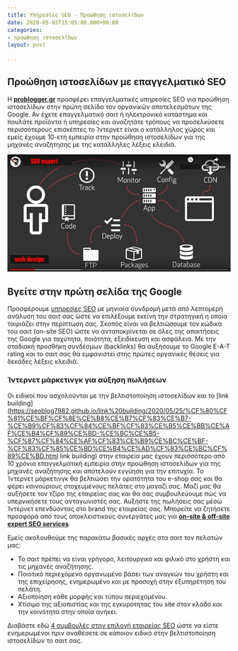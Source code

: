 ```yaml
---
title: Υπηρεσίες SEO - Προώθηση ιστοσελίδων
date: 2020-05-05T15:05:00.000+00:00
categories:
- προώθηση ιστοσελίδων
layout: post

---
```

## Προώθηση ιστοσελίδων με επαγγελματικό SEO

Η [**problogger.gr**](https://www.problogger.gr "problogger.gr") προσφέρει επαγγελματικές υπηρεσίες SEO για προώθηση ιστοσελίδων στην πρώτη σελίδα τον οργανικών αποτελεσμάτων της Google. Αν έχετε επαγγελματικό σαιτ ή ηλεκτρονικό κατάστημα και πουλάτε προϊόντα ή υπηρεσίες και αναζητάτε τρόπους να προσελκύσετε περισσότερους επισκέπτες το Ίντερνετ είναι ο κατάλληλος χώρος και εμείς έχουμε 10-ετή εμπειρία στην προώθηση ιστοσελίδων για της μηχανές αναζήτησης με της κατάλληλες λέξεις κλειδιά.

![](/uploads/proothisi-istoselidon.jpg)

## Βγείτε στην πρώτη σελίδα της Google

Προσφέρουμε [υπηρεσίες SEO](https://www.problogger.gr/proothisi-istoselidon/ "υπηρεσίες seo") με μηνιαία συνδρομή μετά από λεπτομερή ανάλυση του σαιτ σας ώστε να επιλέξουμε εκείνη την στρατηγική η οποία ταιριάζει στην περίπτωση σας. Σκοπός είναι να βελτιώσουμε τον κώδικα του σαιτ (on-site SEO) ώστε να ανταποκρίνεται σε όλες της απαιτήσεις της Google για ταχύτητα, ποιότητα, εξειδίκευση και ασφάλεια. Με την σταδιακή προσθήκη συνδέσμων (backlinks) θα αυξήσουμε το Google E-A-T rating και το σαιτ σας θα εμφανιστεί στης πρώτες οργανικές θέσεις για δεκάδες λέξεις κλειδιά.

### Ίντερνετ μάρκετινγκ για αύξηση πωλήσεων

Οι ειδικοί που ασχολούνται με την βελτιστοποίηση ιστοσελίδων και το [link building](https://seoblog7982.github.io/link%20building/2020/05/25/%CF%80%CF%81%CE%BF%CF%8E%CE%B8%CE%B7%CF%83%CE%B7-%CE%B9%CF%83%CF%84%CE%BF%CF%83%CE%B5%CE%BB%CE%AF%CE%B4%CF%89%CE%BD-%CE%BC%CE%B5-%CF%87%CF%84%CE%AF%CF%83%CE%B9%CE%BC%CE%BF-%CF%83%CF%85%CE%BD%CE%B4%CE%AD%CF%83%CE%BC%CF%89%CE%BD.html link building) στην εταιρεία μας έχουν περισσότερο από 10 χρόνια επαγγελματική εμπειρία στην προώθηση ιστοσελίδων για της μηχανές αναζήτησης και αποτελούν εγγύηση για την επιτυχία. Το Ίντερνετ μάρκετινγκ θα βελτιώσει την ορατότητα του e-shop σας και θα φέρει καινούριους στοχευμένους πελάτες στο μαγαζί σας. Μαζί μας θα αυξήσετε τον τζίρο της εταιρείας σας και θα σας συμβουλεύουμε πώς να υπερνικήσετε τους ανταγωνιστές σας. Αυξήστε της πωλήσεις σας μέσω Ίντερνετ επενδύοντας στο brand της εταιρείας σας. Μπορείτε να ζητήσετε προσφορά από τους αποκλειστικούς συνεργάτες μας για [**on-site & off-site expert SEO services**](https://blog7.org/seo-uslugi/seo-optimizacia-saitove/ "blog7.org")

Εμείς ακολουθούμε της παρακάτω βασικές αρχές στα σαιτ τον πελατών μας:

* Το σαιτ πρέπει να είναι γρήγορο, λειτουργικό και φιλικό στο χρήστη και τις μηχανές αναζήτησης.
* Ποιοτικό περιεχόμενο οργανωμένο βάσει των αναγκών του χρήστη και της επιχείρησης, ενημερωμένο και με προσοχή στην εξυπηρέτηση του πελάτη.
* Αξιοποίηση κάθε μορφής και τύπου περιεχομένου.
* Χτίσιμο της αξιοπιστίας και της εγκυρότητας του site στον κλάδο και την κοινότητα στην οποία ανήκει.

Διαβάστε εδώ [4 συμβουλές στην επιλογή εταιρείας SEO](https://seoblog7982.github.io/%CF%80%CF%81%CE%BF%CF%8E%CE%B8%CE%B7%CF%83%CE%B7%20%CE%B9%CF%83%CF%84%CE%BF%CF%83%CE%B5%CE%BB%CE%AF%CE%B4%CF%89%CE%BD/2020/05/17/4-seo.html) ώστε να είστε ενημερωμένοι πριν αναθέσετε σε κάποιον ειδικό στην βελτιστοποίηση ιστοσελίδων το σαιτ σας.
